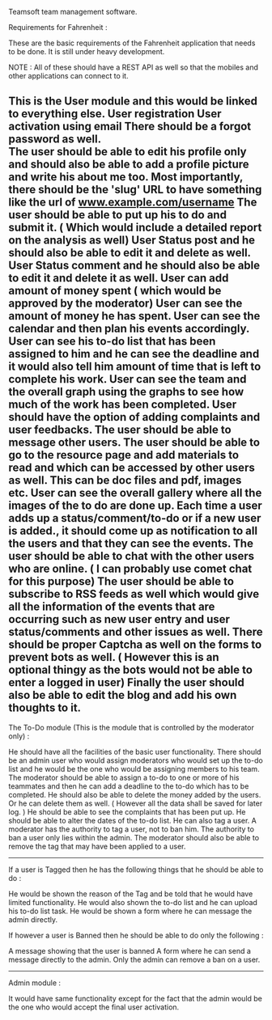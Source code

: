 Teamsoft team management software.


Requirements for Fahrenheit :

These are the basic requirements of the Fahrenheit application that needs to be done. It is still under heavy development.

NOTE : All of these should have a REST API as well so that the mobiles and other applications can connect to it.

This is the User module and this would be linked to everything else.
User registration
User activation using email
There should be a forgot password as well.   
The user should be able to edit his profile only and should also be able to add a profile picture and write his about me too.
Most importantly, there should be the 'slug' URL to have something like the url of www.example.com/username 
The user should be able to put up his to do and submit it. ( Which would include a detailed report on the analysis as well)
User Status post and he should also be able to edit it and delete as well.
User Status comment and he should also be able to edit it and delete it as well.
User can add amount of money spent ( which would be approved by the moderator)
User can see the amount of money he has spent.
User can see the calendar and then plan his events accordingly.
User can see his to-do list that has been assigned to him and he can see the deadline and it would also tell him amount of time that is left to complete his work.
User can see the team and the overall graph using the graphs to see how much of the work has been completed.
User should have the option of adding complaints and user feedbacks.
The user should be able to message other users.
The user should be able to go to the resource page and add materials to read and which can be accessed by other users as well. This can be doc files and pdf, images etc.
User can see the overall gallery where all the images of the to do are done up.
Each time a user adds up a status/comment/to-do or if a new user is added., it should come up as notification to all the users and that they can see the events. 
The user should be able to chat with the other users who are online. ( I can probably use comet chat for this purpose)
The user should be able to subscribe to RSS feeds as well which would give all the information of the events that are occurring such as new user entry and user status/comments and other issues as well.
There should be proper Captcha as well on the forms to prevent bots as well. ( However this is an optional thingy as the bots would not be able to enter a logged in user)
Finally the user should also be able to edit the blog and add his own thoughts to it.
----------------------------------

The To-Do module (This is the module that is controlled by the moderator only) : 

He should have all the facilities of the basic user functionality.
There should be an admin user who would assign moderators who would set up the to-do list and he would be the one who would be assigning members to his team.
The moderator should be able to assign a to-do to one or more of his teammates and then he can add a deadline to the to-do which has to be completed.
He should also be able to delete the money added by the users. Or he can delete them as well. ( However all the data shall be saved for later log. )
He should be able to see the complaints that has been put up. 
He should be able to alter the dates of the to-do list.
He can also tag a user. A moderator has the authority to tag a user, not to ban him. The authority to ban a user only lies within the admin.
The moderator should also be able to remove the tag that may have been applied to a user.

-----------------------------------

If a user is Tagged then he has the following things that he should be able to do :

He would be shown the reason of the Tag and be told that he would have limited functionality.
He would also shown the to-do list and he can upload his to-do list task.
He would be shown a form where he can message the admin directly. 

If however a user is Banned then he should be able to do only the following :

A message showing that the user is banned
A form where he can send a message directly to the admin. Only the admin can remove a ban on a user.


-------------------------------------

Admin module : 

It would have same functionality except for the fact that the admin would be the one who would accept the final user activation.
